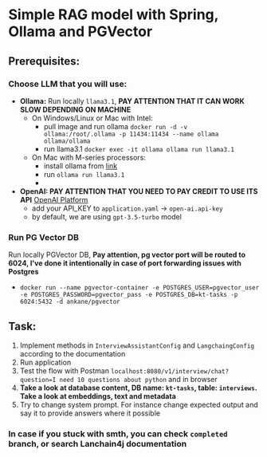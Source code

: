 # Simple RAG model with Spring, Ollama and PGVector


## Prerequisites:
### Choose LLM that you will use:
- **Ollama:** Run locally `llama3.1`, **PAY ATTENTION THAT IT CAN WORK SLOW DEPENDING ON MACHINE**
    - On Windows/Linux or Mac with Intel:
      - pull image and run ollama `docker run -d -v ollama:/root/.ollama -p 11434:11434 --name ollama ollama/ollama`
      - run llama3.1 `docker exec -it ollama ollama run llama3.1`
    - On Mac with M-series processors:
      - install ollama from [link](https://ollama.com/blog/ollama-is-now-available-as-an-official-docker-image) 
      - run `ollama run llama3.1`
      - 
- **OpenAI: PAY ATTENTION THAT YOU NEED TO PAY CREDIT TO USE ITS API** [OpenAI Platform](https://platform.openai.com/)
  - add your API_KEY to `application.yaml` -> `open-ai.api-key`
  - by default, we are using `gpt-3.5-turbo` model

### Run PG Vector DB 
Run locally PGVector DB, **Pay attention, pg vector port will be routed to 6024, I've done it intentionally in case of port forwarding issues with Postgres**
   - `docker run --name pgvector-container -e POSTGRES_USER=pgvector_user -e POSTGRES_PASSWORD=pgvector_pass -e POSTGRES_DB=kt-tasks -p 6024:5432 -d ankane/pgvector`

## Task:
1. Implement methods in `InterviewAssistantConfig` and `LangchaingConfig` according to the documentation
2. Run application
3. Test the flow with Postman `localhost:8080/v1/interview/chat?question=I need 10 questions about python` and in browser
4. **Take a look at database content, DB name: `kt-tasks`, table: `interviews`. Take a look at embeddings, text and metadata**
5. Try to change system prompt. For instance change expected output and say it to provide answers where it possible

### In case if you stuck with smth, you can check `completed` branch, or search Lanchain4j documentation
